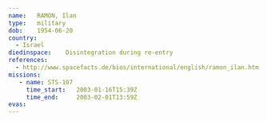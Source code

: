 ```yaml
---
name:	RAMON, Ilan
type:	military
dob:	1954-06-20
country:
  - Israel
diedinspace:	Disintegration during re-entry
references:
  - http://www.spacefacts.de/bios/international/english/ramon_ilan.htm
missions:
   - name: STS-107
     time_start:   2003-01-16T15:39Z
     time_end:     2003-02-01T13:59Z
evas:
---
```

